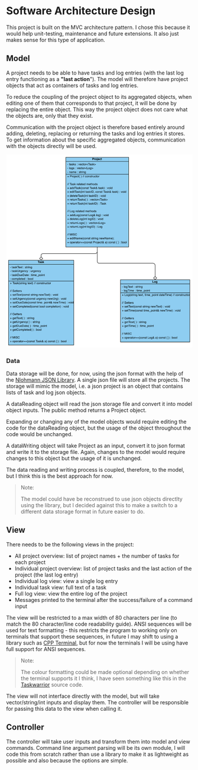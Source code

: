 # Software Architecture Design
This project is built on the MVC architecture pattern. I chose this because it would help unit-testing, maintenance and future extensions. It also just makes sense for this type of application.

## Model
A project needs to be able to have tasks and log entries (with the last log entry functioning as a **"last action**"). The model will therefore have project objects that act as containers of tasks and log entries.

To reduce the coupling of the project object to its aggregated objects, when editing one of them that corresponds to that project, it will be done by replacing the entire object. This way the project object does not care what the objects are, only that they exist.

Communication with the project object is therefore based entirely around adding, deleting, replacing or returning the tasks and log entries it stores. To get information about the specific aggregated objects, communication with the objects directly will be used.

![](../../assets/modelUmlDiagram.png)


### Data
Data storage will be done, for now, using the json format with the help of the [Nlohmann JSON Library](https://github.com/nlohmann/json). A single json file will store all the projects. The storage will mimic the model, i.e. a json project is an object that contains lists of task and log json objects. 

A dataReading object will read the json storage file and convert it into model object inputs. The public method returns a Project object.

Expanding or changing any of the model objects would require editing the code for the dataReading object, but the usage of the object throughout the code would be unchanged.

A dataWriting object will take Project as an input, convert it to json format and write it to the storage file. Again, changes to the model would require changes to this object but the usage of it is unchanged.

The data reading and writing process is coupled, therefore, to the model, but I think this is the best approach for now.


> Note: 
>
> The model could have be reconstrued to use json objects directlty using the library, but I decided against this to make a switch to a different data storage format in future easier to do.

## View
There needs to be the following views in the project:

- All project overview: list of project names + the number of tasks for each project
- Individual project overview: list of project tasks and the last action of the project (the last log entry)
- Individual log view: view a single log entry
- Individual task view: full text of a task
- Full log view: view the entire log of the project
- Messages printed to the terminal after the success/failure of a command input

The view will be restricted to a max width of 80 characters per line (to match the 80 character/line code readability guide). ANSI sequences will be used for text formatting - this restricts the program to working only on terminals that support these sequences, in future I may shift to using a library such as [CPP Terminal](https://github.com/jupyter-xeus/cpp-terminal), but for now the terminals I will be using have full support for ANSI sequences.

> Note:
>
> The colour formatting could be made optional depending on whether the terminal supports it I think, I have seen something like this in the [Taskwarrior](https://github.com/GothenburgBitFactory/taskwarrior) source code.

The view will not interface directly with the model, but will take vector/string/int inputs and display them. The controller will be responsible for passing this data to the view when calling it.

## Controller
The controller will take user inputs and transform them into model and view commands. Command line argument parsing will be its own module, I will code this from scratch rather than use a library to make it as lightweight as possible and also because the options are simple.


